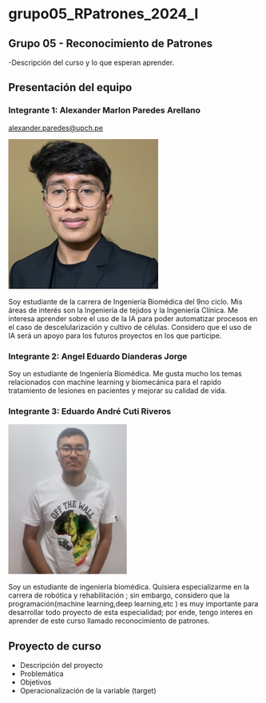 # grupo05_RPatrones_2024_I
## Grupo 05 - Reconocimiento de Patrones
-Descripción del curso y lo que esperan aprender. 
## Presentación del equipo

### Integrante 1: Alexander Marlon Paredes Arellano
alexander.paredes@upch.pe

<img src="Fotos/Foto Alex.jpeg" height="300" weight="100">

Soy estudiante de la carrera de Ingeniería Biomédica del 9no ciclo. Mis áreas de interés son la Ingeniería de tejidos y la Ingeniería Clínica. Me interesa aprender sobre el uso de la IA para poder automatizar procesos en el caso de descelularización y cultivo de células. Considero que el uso de IA será un apoyo para los futuros proyectos en los que participe.


### Integrante 2: Angel Eduardo Dianderas Jorge

Soy un estudiante de Ingeniería Biomédica. Me gusta mucho los temas relacionados con machine learning y biomecánica para el rapido tratamiento de lesiones en pacientes y mejorar su calidad de vida.

### Integrante 3: Eduardo André Cuti Riveros 

<img src="Fotos/foto Cuti.png" height="300">

Soy un estudiante de ingeniería biomédica. Quisiera  especializarme en la carrera de robótica y rehabilitación ; sin embargo, considero que la programación(machine learning,deep learning,etc ) es muy importante para  desarrollar todo proyecto de esta especialidad; por ende, tengo interes en aprender de este curso llamado  reconocimiento de patrones.
## Proyecto de curso
- Descripción del proyecto
- Problemática
- Objetivos
- Operacionalización de la variable (target)
